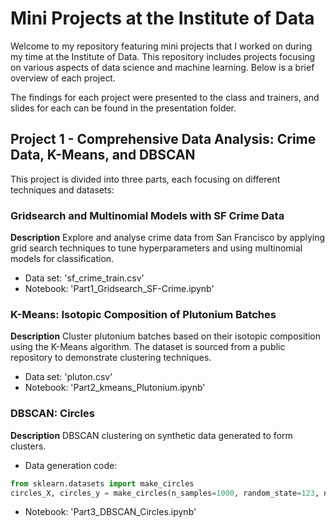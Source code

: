# Mini Projects at the Institute of Data
Welcome to my repository featuring mini projects that I worked on during my time at the Institute of Data. This repository includes projects focusing on various aspects of data science and machine learning. Below is a brief overview of each project.

The findings for each project were presented to the class and trainers, and slides for each can be found in the presentation folder.

## Project 1 - Comprehensive Data Analysis: Crime Data, K-Means, and DBSCAN
This project is divided into three parts, each focusing on different techniques and datasets:
### Gridsearch and Multinomial Models with SF Crime Data
**Description** Explore and analyse crime data from San Francisco by applying grid search techniques to tune hyperparameters and using multinomial models for classification.
- Data set: 'sf_crime_train.csv'
- Notebook: 'Part1_Gridsearch_SF-Crime.ipynb'
### K-Means: Isotopic Composition of Plutonium Batches
**Description** Cluster plutonium batches based on their isotopic composition using the K-Means algorithm. The dataset is sourced from a public repository to demonstrate clustering techniques.
- Data set: 'pluton.csv'
- Notebook: 'Part2_kmeans_Plutonium.ipynb'
### DBSCAN: Circles
**Description** DBSCAN clustering on synthetic data generated to form clusters.
- Data generation code:
```python
from sklearn.datasets import make_circles
circles_X, circles_y = make_circles(n_samples=1000, random_state=123, noise=0.1, factor=0.2)
```
- Notebook: 'Part3_DBSCAN_Circles.ipynb'
